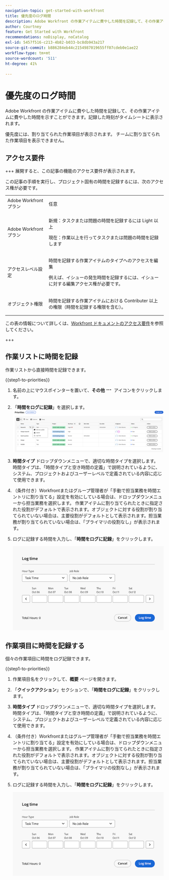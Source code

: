 ```yaml
---
navigation-topic: get-started-with-workfront
title: 優先度のログ時間
description: Adobe Workfront の作業アイテムに費やした時間を記録して、その作業アイテムに費やした時間を示すことができます。記録した時刻がタイムシートに表示されます。
author: Courtney
feature: Get Started with Workfront
recommendations: noDisplay, noCatalog
exl-id: 5457f516-c213-4b82-b033-bc8db943a217
source-git-commit: b886284eb44c2154987019655ff07cdeb0e1ae22
workflow-type: tm+mt
source-wordcount: '511'
ht-degree: 41%

---
```


# 優先度のログ時間

Adobe Workfront の作業アイテムに費やした時間を記録して、その作業アイテムに費やした時間を示すことができます。記録した時刻がタイムシートに表示されます。

優先度には、割り当てられた作業項目が表示されます。 チームに割り当てられた作業項目を表示できません。

## アクセス要件

+++ 展開すると、この記事の機能のアクセス要件が表示されます。

この記事の手順を実行し、プロジェクト固有の時間を記録するには、次のアクセス権が必要です。

<table style="table-layout:auto"> 
 <col> 
 <col> 
 <tbody> 
  <tr> 
   <td role="rowheader">Adobe Workfront プラン</td> 
   <td> <p>任意</p> </td> 
  </tr> 
  <tr> 
   <td role="rowheader">Adobe Workfront プラン</td> 
   <td> <p>新規：タスクまたは問題の時間を記録するには Light 以上</p>
   <p>現在：作業以上を行ってタスクまたは問題の時間を記録します</p> </td> 
  </tr> 
  <tr> 
   <td role="rowheader">アクセスレベル設定</td> 
   <td> <p>時間を記録する作業アイテムのタイプへのアクセスを編集 </p> <p>例えば、イシューの発生時間を記録するには、イシューに対する編集アクセス権が必要です。</p> </td> 
  </tr> 
  <tr> 
   <td role="rowheader">オブジェクト権限</td> 
   <td> <p>時間を記録する作業アイテムにおける Contributer 以上の権限（時間を記録する権限を含む）。</p> </td> 
  </tr> 
 </tbody> 
</table>

この表の情報について詳しくは、[Workfront ドキュメントのアクセス要件](/help/quicksilver/administration-and-setup/add-users/access-levels-and-object-permissions/access-level-requirements-in-documentation.md)を参照してください。

+++

## 作業リストに時間を記録

作業リストから直接時間を記録できます。

{{step1-to-priorities}}

1. 名前の上にマウスポインターを置いて、**その他**![&#x200B; その他のアイコン &#x200B;](assets/more-icon.png) アイコンをクリックします。
1. 「**時間をログに記録**」を選択します。
   ![&#x200B; 更新、時間をログ記録、アップロード &#x200B;](assets/update-log-upload.png)
1. **時間タイプ** ドロップダウンメニューで、適切な時間タイプを選択します。 時間タイプは、「時間タイプと空き時間の定義」で説明されているように、システム、プロジェクトおよびユーザーレベルで定義されている内容に応じて使用できます。

1. （条件付き）Workfrontまたはグループ管理者が「手動で担当業務を時間エントリに割り当てる」設定を有効にしている場合は、ドロップダウンメニューから担当業務を選択します。 作業アイテムに割り当てられたときに指定された役割がデフォルトで表示されます。オブジェクトに対する役割が割り当てられていない場合は、主要役割がデフォルトとして表示されます。担当業務が割り当てられていない場合は、「プライマリの役割なし」が表示されます。

1. ログに記録する時間を入力し、「**時間をログに記録**」をクリックします。

   ![時間をログに記録](assets/log-time-dialog.png)

## 作業項目に時間を記録する

個々の作業項目に時間をログ記録できます。

{{step1-to-priorities}}

1. 作業項目名をクリックして、**概要** ページを開きます。
1. 「**クイックアクション**」セクションで、「**時間をログに記録**」をクリックします。
1. **時間タイプ** ドロップダウンメニューで、適切な時間タイプを選択します。 時間タイプは、「時間タイプと空き時間の定義」で説明されているように、システム、プロジェクトおよびユーザーレベルで定義されている内容に応じて使用できます。
1. （条件付き）Workfrontまたはグループ管理者が「手動で担当業務を時間エントリに割り当てる」設定を有効にしている場合は、ドロップダウンメニューから担当業務を選択します。 作業アイテムに割り当てられたときに指定された役割がデフォルトで表示されます。オブジェクトに対する役割が割り当てられていない場合は、主要役割がデフォルトとして表示されます。担当業務が割り当てられていない場合は、「プライマリの役割なし」が表示されます。

1. ログに記録する時間を入力し、「**時間をログに記録**」をクリックします。

   ![時間をログに記録](assets/log-time-dialog.png)
